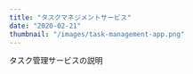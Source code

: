 ```yaml
---
title: "タスクマネジメントサービス"
date: "2020-02-21"
thumbnail: "/images/task-management-app.png"
---
```


タスク管理サービスの説明
